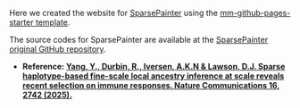 Here we created the website for [SparsePainter](https://sparsepainter.github.io/) using the [mm-github-pages-starter template](https://github.com/mmistakes/mm-github-pages-starter).


The source codes for SparsePainter are available at the [SparsePainter original GitHub repository](https://github.com/YaolingYang/SparsePainter).

-   **Reference: [Yang, Y., Durbin, R., Iversen, A.K.N & Lawson, D.J. Sparse haplotype-based fine-scale local ancestry inference at scale reveals recent selection on immune responses. Nature Communications 16, 2742 (2025).](https://www.nature.com/articles/s41467-025-57601-3)**
